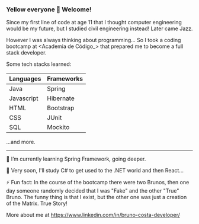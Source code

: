 ### Yellow everyone 👋 Welcome!

Since my first line of code at age 11 that I thought computer engineering would be my future, but I studied civil engineering instead! Later came Jazz.

However I was always thinking about programming... So I took a coding bootcamp at <Academia de Código\_> that prepared me to become a full stack developer.

Some tech stacks learned:

| Languages  | Frameworks |
| ---------- | ---------- |
| Java       | Spring     |
| Javascript | Hibernate  |
| HTML       | Bootstrap  |
| CSS        | JUnit      |
| SQL        | Mockito    |

...and more.

--- 
🌱 I’m currently learning Spring Framework, going deeper.

🔭 Very soon, I'll study C# to get used to the .NET world and then React...

⚡ Fun fact: In the course of the bootcamp there were two Brunos, then one day someone randomly decided that I was "Fake" and the other "True" Bruno. The funny thing is that I exist, but the other one was just a creation of the Matrix. True Story!

More about me at https://www.linkedin.com/in/bruno-costa-developer/

<!--
**TheFakeBruno/TheFakeBruno** is a ✨ _special_ ✨ repository because its `README.md` (this file) appears on your GitHub profile.

Here are some ideas to get you started:

- 🔭 I’m currently working on ...
- 🌱 I’m currently learning ...
- 👯 I’m looking to collaborate on ...
- 🤔 I’m looking for help with ...
- 💬 Ask me about ...
- 📫 How to reach me: ...
- 😄 Pronouns: ...
- ⚡ Fun fact: ...
-->
